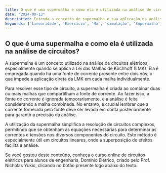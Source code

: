 ```yaml
---
title: O que é uma supermalha e como ela é utilizada na análise de circuitos?
date: "2024-09-13"
description: Entenda o conceito de supermalha e sua aplicação na análise de circuitos elétricos.
keywords: ['Linearidade', 'Exercício', 'Nó', 'simulação', 'Supermalha', 'Resolvido', 'Malha']
---
```


## O que é uma supermalha e como ela é utilizada na análise de circuitos?

A supermalha é um conceito utilizado na análise de circuitos elétricos, especialmente quando se aplica a Lei das Malhas de Kirchhoff (LMK). Ela é empregada quando há uma fonte de corrente presente entre dois nós, o que impede a aplicação direta da LMK em cada malha individualmente. 

Para resolver esse tipo de circuito, a supermalha é criada ao combinar duas ou mais malhas que compartilham a fonte de corrente. Ao fazer isso, a fonte de corrente é ignorada temporariamente, e a análise é feita considerando a malha combinada. No entanto, é crucial lembrar que a corrente fornecida pela fonte deve ser levada em conta posteriormente para garantir a precisão da análise.

A utilização da supermalha simplifica a resolução de circuitos complexos, permitindo que se obtenham as equações necessárias para determinar as correntes e tensões nos diversos componentes do circuito. Este método é especialmente útil em circuitos lineares, onde a superposição de efeitos facilita a análise.

Se você gostou deste conteúdo, conheça o curso online de circuitos elétricos para alunos de engenharia, Domínio Elétrico, criado pelo Prof. Nicholas Yukio, clicando no botão presente logo abaixo do texto.